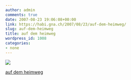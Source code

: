 ```yaml
---
author: admin
comments: true
date: 2007-08-23 19:06:08+00:00
link: https://habi.gna.ch/2007/08/23/auf-dem-heimweg/
slug: auf-dem-heimweg
title: auf dem heimweg
wordpress_id: 1008
categories:
- none
---
```



 [![](https://static.flickr.com/1074/1216263660_7043211fc7_m.jpg)](https://www.flickr.com/photos/habi/1216263660/)
   

 
  [auf dem heimweg](https://www.flickr.com/photos/habi/1216263660/)
    

 




  

